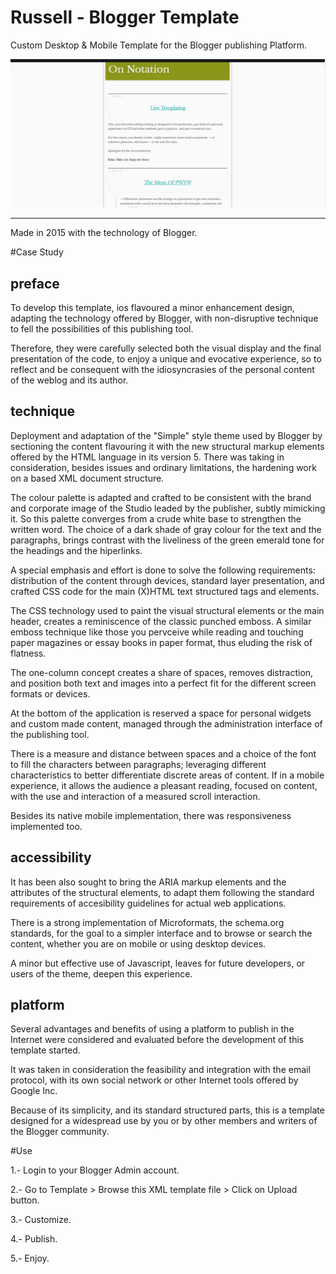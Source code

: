 # Russell - Blogger Template
Custom Desktop & Mobile Template for the Blogger publishing Platform.


 ![](https://github.com/delfiramirez/Russell-blogger-template/blob/master/assets/splash.png)

----------------------------------------------------------------------------------------------------------------------

Made in 2015 with the technology of Blogger.

#Case Study

preface
------
To develop this template, ios flavoured a minor enhancement design, adapting the technology offered by Blogger, with non-disruptive technique to fell the possibilities of this publishing tool. 

Therefore, they were carefully selected both the visual display and the final presentation of the code, to enjoy a unique and evocative experience, so to reflect and be consequent with the idiosyncrasies of the personal  content of the weblog and its author.

technique
---------

Deployment and adaptation of the "Simple" style theme used by Blogger by sectioning the content flavouring it with the new structural markup elements offered by the HTML language in its version 5. There was taking in consideration, besides issues and ordinary limitations, the hardening work on a based XML document structure.

The colour palette is adapted and crafted to be consistent with the brand and corporate image of the Studio leaded by the publisher, subtly mimicking it. So this palette converges from a crude white base to strengthen the written word. The choice of a dark shade of gray colour for the text and the paragraphs, brings contrast with the liveliness of the green emerald tone for the headings and the hiperlinks.

A special emphasis and effort is done to solve the following requirements:  distribution of the content through devices, standard layer presentation, and crafted CSS code for the main (X)HTML text structured tags and elements. 

The CSS technology used to paint the visual structural elements or the main header, creates a reminiscence of the classic punched emboss. A similar emboss technique like those you pervceive while reading and touching paper magazines or essay books in paper format, thus eluding the risk of flatness. 

The one-column concept creates a share of spaces, removes distraction, and position both text and images into a perfect fit for the different screen formats or devices. 

At the bottom of the application is reserved a space for personal widgets and custom made content, managed through the administration interface of the publishing tool.

There is a measure and distance between spaces and a choice of the font to fill the characters between paragraphs; leveraging different characteristics to better differentiate discrete areas of content. If in a mobile experience, it allows the audience a pleasant reading, focused on content, with the use and interaction of a measured scroll interaction.

Besides its native mobile implementation, there was responsiveness implemented too.

accessibility
----------
It has been also sought to bring the ARIA markup elements and the attributes of the structural elements, to adapt them following the standard requirements of accesibility guidelines for actual web applications. 

There is a strong implementation of Microformats, the schema.org standards, for the goal to a simpler interface and to browse or search the content, whether you are on mobile or using desktop devices. 

A minor but effective use of Javascript, leaves for future developers, or users of the theme, deepen this experience.

platform
-------
Several advantages and benefits of using a platform to publish in the Internet were considered and evaluated before the development of this template started. 

It was taken in consideration the feasibility and integration with the email protocol, with its own social network or other Internet tools offered by Google Inc. 

Because of its simplicity, and its standard structured parts, this is a template designed for a widespread use by you or by other members and writers of the Blogger community.

#Use

1.- Login to your Blogger Admin account.

2.- Go to Template > Browse this XML template file > Click on Upload button.

3.- Customize.

4.- Publish.

5.- Enjoy.
